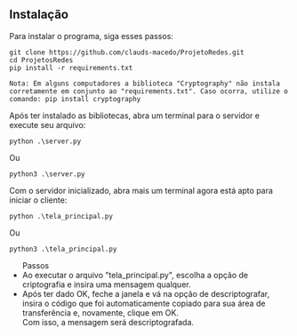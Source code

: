 <h2 class="code-line" data-line-start=0 data-line-end=1 ><a id="Instalao_0"></a>Instalação</h2>
<p class="has-line-data" data-line-start="2" data-line-end="3">Para instalar o programa, siga esses passos:</p>
<pre><code class="has-line-data" data-line-start="4" data-line-end="8" class="language-sh">git <span class="hljs-built_in">clone</span> https://github.com/clauds-macedo/ProjetoRedes.git
<span class="hljs-built_in">cd</span> ProjetosRedes
pip install -r requirements.txt
</code></pre>
<p class="has-line-data" data-line-start="8" data-line-end="9"><code>Nota: Em alguns computadores a biblioteca &quot;Cryptography&quot; não instala corretamente em conjunto ao &quot;requirements.txt&quot;. Caso ocorra, utilize o comando: pip install cryptography</code></p>
<p class="has-line-data" data-line-start="10" data-line-end="11">Após ter instalado as bibliotecas, abra um terminal para o servidor e execute seu arquivo:</p>
<pre><code class="has-line-data" data-line-start="13" data-line-end="15">python .\server.py
</code></pre>
<p class="has-line-data" data-line-start="15" data-line-end="16">Ou</p>
<pre><code class="has-line-data" data-line-start="17" data-line-end="19">python3 .\server.py
</code></pre>
<p class="has-line-data" data-line-start="20" data-line-end="21">Com o servidor inicializado, abra mais um terminal agora está apto para iniciar o cliente:</p>
<pre><code class="has-line-data" data-line-start="22" data-line-end="24">python .\tela_principal.py
</code></pre>
<p class="has-line-data" data-line-start="25" data-line-end="26">Ou</p>
<pre><code class="has-line-data" data-line-start="27" data-line-end="29">python3 .\tela_principal.py
</code></pre>
<ul>
  Passos
  <li>Ao executar o arquivo "tela_principal.py", escolha a opção de criptografia e insira uma mensagem qualquer.</li>
  <li>Após ter dado OK, feche a janela e vá na opção de descriptografar, insira o código que foi automaticamente copiado para sua área de transferência e, novamente, clique em OK.</li>
  Com isso, a mensagem será descriptografada.
</ul>
